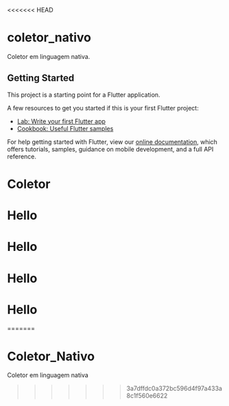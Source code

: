 <<<<<<< HEAD
# coletor_nativo

Coletor em linguagem nativa.

## Getting Started

This project is a starting point for a Flutter application.

A few resources to get you started if this is your first Flutter project:

- [Lab: Write your first Flutter app](https://flutter.dev/docs/get-started/codelab)
- [Cookbook: Useful Flutter samples](https://flutter.dev/docs/cookbook)

For help getting started with Flutter, view our
[online documentation](https://flutter.dev/docs), which offers tutorials,
samples, guidance on mobile development, and a full API reference.
# Coletor
# Hello
# Hello
# Hello
# Hello
=======
# Coletor_Nativo
Coletor em linguagem nativa
>>>>>>> 3a7dffdc0a372bc596d4f97a433a8c1f560e6622
